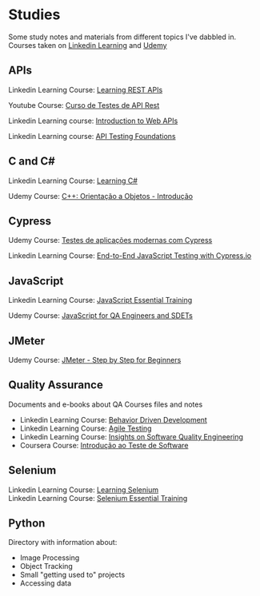 # Studies
Some study notes and materials from different topics I've dabbled in.  
Courses taken on [Linkedin Learning](https://www.linkedin.com/learning/) and [Udemy](https://www.udemy.com/)

## APIs

Linkedin Learning Course: [Learning REST APIs](https://www.linkedin.com/learning/learning-rest-apis/)
  
Youtube Course: [Curso de Testes de API Rest](https://www.youtube.com/playlist?list=PLf8x7B3nFTl17WeEVj405tHlstiq1kNBX)
  
Linkedin Learning course: [Introduction to Web APIs](https://www.linkedin.com/learning/introduction-to-web-apis/)
  
Linkedin Learning course: [API Testing Foundations](https://www.linkedin.com/learning/api-testing-foundations/)
  

## C and C#

Linkedin Learning Course: [Learning C#](https://www.linkedin.com/learning/learning-c-sharp-2018)
  
Udemy Course: [C++: Orientação a Objetos - Introdução](https://www.udemy.com/course/orientacao-a-objetos-c/)

## Cypress

Udemy Course: [Testes de aplicações modernas com Cypress](https://www.udemy.com/course/testes-cypress/)
  
Linkedin Learning Course: [End-to-End JavaScript Testing with Cypress.io
]()
  

## JavaScript

Linkedin Learning Course: [JavaScript Essential Training](https://www.linkedin.com/learning/javascript-essential-training)
  
Udemy Course: [JavaScript for QA Engineers and SDETs](https://www.udemy.com/course/javascript-for-qa-engineers-and-sdets)

## JMeter

Udemy Course: [JMeter - Step by Step for Beginners](https://www.udemy.com/course/jmeter-step-by-step-for-beginners/)

## Quality Assurance

Documents and e-books about QA
Courses files and notes
- Linkedin Learning Course: [Behavior Driven Development](https://www.linkedin.com/learning/behavior-driven-development/)
- Linkedin Learning Course: [Agile Testing](https://www.linkedin.com/learning/agile-testing-2/)
- Linkedin Learning Course: [Insights on Software Quality Engineering](https://www.linkedin.com/learning/insights-on-software-quality-engineering/)
- Coursera Course: [Introdução ao Teste de Software](https://www.coursera.org/learn/intro-teste-de-software)

## Selenium

Linkedin Learning Course: [Learning Selenium](https://linkedin.com/learning/learning-selenium/)  
Linkedin Learning Course: [Selenium Essential Training](https://www.linkedin.com/learning/selenium-essential-training/)

## Python

Directory with information about:
- Image Processing
- Object Tracking
- Small "getting used to" projects
- Accessing data
